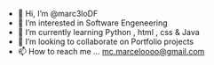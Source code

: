 - 👋 Hi, I’m @marc3loDF
- 👀 I’m interested in Software Engeneering
- 🌱 I’m currently learning Python , html , css & Java
- 💞️ I’m looking to collaborate on Portfolio projects
- 📫 How to reach me ... mc.marceloooo@gmail.com

<!---
marc3loDF/marc3loDF is a ✨ special ✨ repository because its `README.md` (this file) appears on your GitHub profile.
You can click the Preview link to take a look at your changes.
--->

